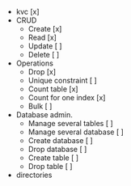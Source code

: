 - kvc [x]
- CRUD 
  - Create [x]
  - Read [x]
  - Update [ ]
  - Delete [ ]
- Operations
  - Drop [x]
  - Unique constraint [ ]
  - Count table [x]
  - Count for one index [x]
  - Bulk [ ]
- Database admin.
  - Manage several tables [ ]
  - Manage several database [ ]
  - Create database [ ]
  - Drop database [ ]
  - Create table [ ]
  - Drop table [ ]
- directories
